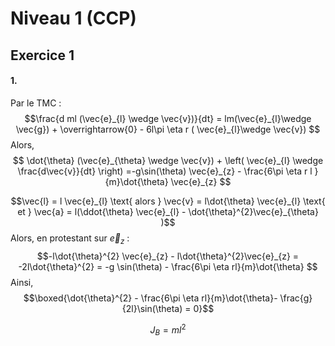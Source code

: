 # Niveau 1 (CCP)
## Exercice 1
#### 1.
Par le TMC : 
$$\frac{d ml (\vec{e}_{l} \wedge \vec{v})}{dt} = lm(\vec{e}_{l}\wedge \vec{g}) + \overrightarrow{0} - 6l\pi \eta r ( \vec{e}_{l}\wedge \vec{v}) $$
Alors,
$$ \dot{\theta} (\vec{e}_{\theta} \wedge \vec{v}) +  \left( \vec{e}_{l} \wedge \frac{d\vec{v}}{dt} \right) =-g\sin(\theta) \vec{e}_{z} - \frac{6\pi \eta r l }{m}\dot{\theta} \vec{e}_{z} $$

$$\vec{l} = l \vec{e}_{l} \text{ alors } \vec{v} = l\dot{\theta} \vec{e}_{l} \text{ et } \vec{a} = l(\ddot{\theta} \vec{e}_{l} - \dot{\theta}^{2}\vec{e}_{\theta} )$$
Alors, en protestant sur $\vec{e}_{z}$ : 
$$-l\dot{\theta}^{2} \vec{e}_{z} - l\dot{\theta}^{2}\vec{e}_{z} = -2l\dot{\theta}^{2} = -g \sin(\theta) - \frac{6\pi \eta rl}{m}\dot{\theta} $$
Ainsi, 
$$\boxed{\dot{\theta}^{2}  - \frac{6\pi \eta rl}{m}\dot{\theta}- \frac{g}{2l}\sin(\theta) = 0}$$

$$J_{B} = ml^{2}$$

